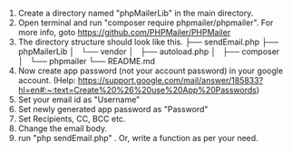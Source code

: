 1. Create a directory named "phpMailerLib" in the main directory.
2. Open terminal and run "composer require phpmailer/phpmailer". For more info, goto https://github.com/PHPMailer/PHPMailer
3. The directory structure should look like this.
├── sendEmail.php
├── phpMailerLib
│   └── vendor
│       ├── autoload.php
│       ├── composer
│       └── phpmailer
└── README.md
4. Now create app password (not your account password) in your google account. (Help: https://support.google.com/mail/answer/185833?hl=en#:~:text=Create%20%26%20use%20App%20Passwords)
5. Set your email id as "Username"
6. Set newly generated app password as "Password"
7. Set Recipients, CC, BCC etc.
8. Change the email body.
9. run "php sendEmail.php" . Or, write a function as per your need.
